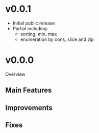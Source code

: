 
# v0.0.1

- Initial public release
- Partial including:
  - sorting, min, max
  - enumeration by cons, slice and zip



# v0.0.0

Overview

## Main Features

## Improvements

## Fixes
